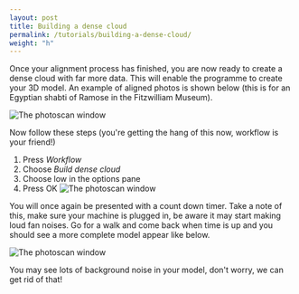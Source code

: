 ```yaml
---
layout: post
title: Building a dense cloud
permalink: /tutorials/building-a-dense-cloud/
weight: "h"
---
```


Once your alignment process has finished, you are now ready to create a dense cloud with far more data. This will enable the programme to create your 3D model. An example of aligned photos is shown below (this is for an Egyptian shabti of Ramose in the Fitzwilliam Museum).

![The photoscan window]({{site.baseurl}}/images/ramoseSparse.jpg "Photoscan interface window")

Now follow these steps (you're getting the hang of this now, workflow is your friend!)

1. Press *Workflow* 
2. Choose *Build dense cloud*
3. Choose low in the options pane
4. Press OK
![The photoscan window]({{site.baseurl}}/images/dense.jpg "Photoscan interface window")

You will once again be presented with a count down timer. Take a note of this, make sure your machine is plugged in, be aware it may start making loud fan noises. Go for a walk and come back when time is up and you should see a more complete model appear like below.

![The photoscan window]({{site.baseurl}}/images/ramoseDense.jpg "Photoscan interface window")

You may see lots of background noise in your model, don't worry, we can get rid of that!
